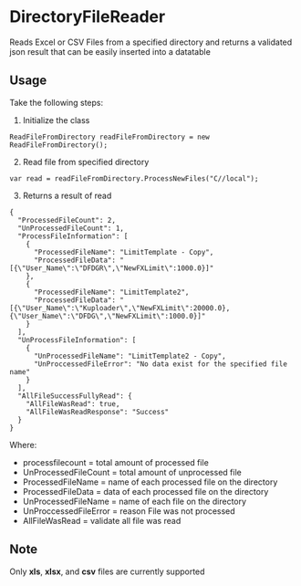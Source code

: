 # DirectoryFileReader
Reads Excel or CSV Files from a specified directory and returns a validated json result that can be easily inserted into a datatable  

## Usage
Take the following steps:
1. Initialize the class

```
ReadFileFromDirectory readFileFromDirectory = new ReadFileFromDirectory();
```
2. Read file from specified directory
```
var read = readFileFromDirectory.ProcessNewFiles("C//local");
```
3. Returns a result of read
```
{
  "ProcessedFileCount": 2,
  "UnProcessedFileCount": 1,
  "ProcessFileInformation": [
    {
      "ProcessedFileName": "LimitTemplate - Copy",
      "ProcessedFileData": "[{\"User_Name\":\"DFDGR\",\"NewFXLimit\":1000.0}]"
    },
    {
      "ProcessedFileName": "LimitTemplate2",
      "ProcessedFileData": "[{\"User_Name\":\"Kuploader\",\"NewFXLimit\":20000.0},{\"User_Name\":\"DFDG\",\"NewFXLimit\":1000.0}]"
    }
  ],
  "UnProcessFileInformation": [
    {
      "UnProcessedFileName": "LimitTemplate2 - Copy",
      "UnProccessedFileError": "No data exist for the specified file name"
    }
  ],
  "AllFileSuccessFullyRead": {
    "AllFileWasRead": true,
    "AllFileWasReadResponse": "Success"
  }
}
```

Where:
- processfilecount = total amount of processed file
- UnProcessedFileCount = total amount of unprocessed file
- ProcessedFileName = name of each processed file on the directory
- ProcessedFileData = data of each processed file on the directory
- UnProcessedFileName = name of each file on the directory
- UnProccessedFileError = reason File was not processed
- AllFileWasRead = validate all file was read

## Note
Only **xls**, **xlsx**, and **csv** files are currently supported

